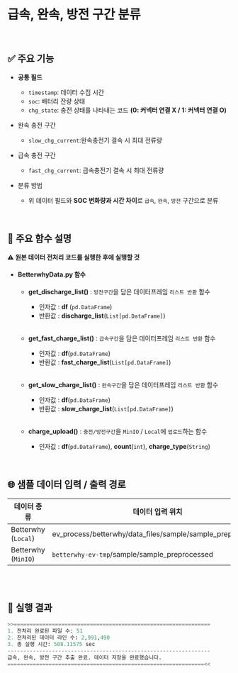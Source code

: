 # 급속, 완속, 방전 구간 분류
<br>

## ✅ 주요 기능
- **공통 필드**  
  - `timestamp`: 데이터 수집 시간  
  - `soc`: 배터리 잔량 상태
  - `chg_state`: 충전 상태를 나타내는 코드 **(0: 커넥터 연결 X / 1: 커넥터 연결 O)**

- 완속 충전 구간  
  - `slow_chg_current`:완속충전기 결속 시 최대 전류량

- 급속 충전 구간  
  - `fast_chg_current`: 급속충전기 결속 시 최대 전류량

- 분류 방법  
  - 위 데이터 필드와 **SOC 변화량과 시간 차이**로 `급속`, `완속`, `방전` 구간으로 분류

<br>

## 🔧 주요 함수 설명
**⚠️ 원본 데이터 전처리 코드를 실행한 후에 실행할 것**
- #### **BetterwhyData.py** 함수
  - **get_discharge_list()** : `방전구간`을 담은 데이터프레임 `리스트 반환` 함수
    - 인자값 : **df** (`pd.DataFrame`)
    - 반환값 : **discharge_list**(`List[pd.DataFrame]`) 

    <br>

  - **get_fast_charge_list()** : `급속구간`을 담은 데이터프레임 `리스트 반환` 함수
    - 인자값 : **df**(`pd.DataFrame`)
    - 반환값 : **fast_charge_list**(`List[pd.DataFrame]`)

    <br>

  - **get_slow_charge_list()** : `완속구간`을 담은 데이터프레임 `리스트 반환` 함수
    - 인자값 : **df**(`pd.DataFrame`)
    - 반환값 : **slow_charge_list**(`List[pd.DataFrame]`)

    <br>

  - **charge_upload()** : `충전/방전구간`을 `MinIO` / `Local`에 `업로드`하는 함수
    - 인자값 : **df**(`pd.DataFrame`), **count**(`int`), **charge_type**(`String`)

<br>

## 🌐 샘플 데이터 입력 / 출력 경로
| 데이터 종류 | 데이터 입력 위치 | 데이터 저장 위치 |
|-|-|-|
|Betterwhy (`Local`)|ev_process/betterwhy/data_files/sample/sample_preprocessed|ev_process/betterwhy/data_files/test
|Betterwhy (`MinIO`)|`betterwhy-ev-tmp`/sample/sample_preprocessed|`betterwhy-ev-tmp`/
<br><br>

## 📝 실행 결과
```python
>>==============================================================
1. 전처리 완료된 파일 수: 51
2. 전처리된 데이터 라인 수: 2,991,490
3. 총 실행 시간: 508.11575 sec
----------------------------------------------------------------
급속, 완속, 방전 구간 추출 완료. 데이터 저장을 완료했습니다.
==============================================================<<
```

